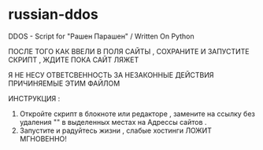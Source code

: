 # russian-ddos
DDOS - Script for "Рашен Парашен" / Written On Python

ПОСЛЕ ТОГО КАК ВВЕЛИ В ПОЛЯ САЙТЫ , СОХРАНИТЕ И ЗАПУСТИТЕ СКРИПТ , ЖДИТЕ ПОКА САЙТ ЛЯЖЕТ 

Я НЕ НЕСУ ОТВЕТСВЕННОСТЬ ЗА НЕЗАКОННЫЕ ДЕЙСТВИЯ ПРИЧИНЯЕМЫЕ ЭТИМ ФАЙЛОМ 

ИНСТРУКЦИЯ : 
 
 1. Откройте скрипт в блокноте или редакторе , замените на ссылку без удаления "" в выделенных местах на Адрессы сайтов . 
 2. Запустите и радуйтесь жизни , слабые хостинги ЛОЖИТ МГНОВЕННО! 

